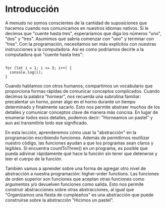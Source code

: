 # Introducción

A menudo no somos conscientes de la cantidad de suposiciones que hacemos cuando nos comunicamos en nuestros idiomas nativos. Si le decimos que "cuente hasta tres", esperaríamos que diga los números "uno", "dos" y "tres". Asumimos que sabría comenzar con "uno" y terminar con "tres". Con la programación, necesitamos ser más explícitos con nuestras instrucciones a la computadora. Así es como podríamos decirle a la computadora que "cuente hasta tres":

~~~

for (let i = 1; i <= 3; i++) {
  console.log(i);
}
~~~

Cuando hablamos con otros humanos, compartimos un vocabulario que proporciona formas rápidas de comunicar conceptos complicados. Cuando decimos la palabra "hornear", nos recuerda una subrutina familiar: precalentar un horno, poner algo en el horno durante un tiempo determinado y finalmente sacarlo. Esto nos permite abstraer muchos de los detalles y comunicar conceptos clave de manera más concisa. En lugar de enumerar todos esos detalles, podemos decir: "Horneamos un pastel" y aun así transmitirle todo ese significado.

En esta lección, aprenderemos cómo usar la "abstracción" en la programación escribiendo funciones. Además de permitirnos reutilizar nuestro código, las funciones ayudan a que los programas sean claros y legibles. Si encuentra countToThree() en un programa, es posible que pueda adivinar rápidamente qué hace la función sin tener que detenerse y leer el cuerpo de la función.

También vamos a aprender sobre una forma de agregar otro nivel de abstracción a nuestra programación: higher-order functions. Las funciones de orden superior son funciones que aceptan otras funciones como argumentos y/o devuelven funciones como salida. Esto nos permite construir abstracciones sobre otras abstracciones, al igual que "Organizamos una fiesta de cumpleaños" es una abstracción que puede construirse sobre la abstracción "Hicimos un pastel".